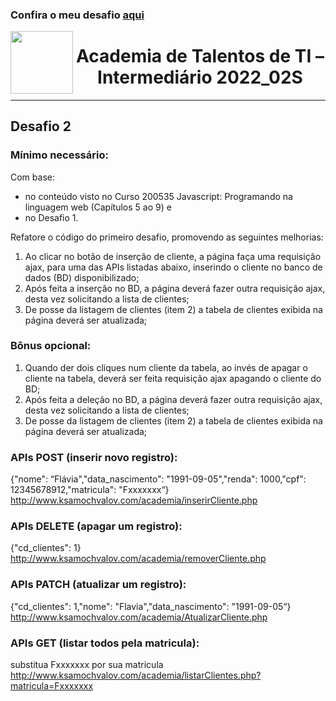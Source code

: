 ### Confira o meu desafio [aqui](https://jbsakuraba-academia-desafio2.netlify.app/)

<img align="left" width="100" height="100" src="https://user-images.githubusercontent.com/116609254/210120701-cc849e4b-06a4-40f6-90c3-dba7f864480e.png">

# <h1 align="center">Academia de Talentos de TI – Intermediário 2022_02S</h1>
---
## Desafio 2
### Mínimo necessário:
Com base:
* no conteúdo visto no Curso 200535 Javascript: Programando na linguagem web (Capítulos 5 ao 9) e
* no Desafio 1.

Refatore o código do primeiro desafio, promovendo as seguintes melhorias:
1. Ao clicar no botão de inserção de cliente, a página faça uma requisição ajax, para uma das APIs listadas abaixo, inserindo o cliente no banco de dados (BD) disponibilizado;
2. Após feita a inserção no BD, a página deverá fazer outra requisição ajax, desta vez solicitando a lista de clientes;
3. De posse da listagem de clientes (item 2) a tabela de clientes exibida na página deverá ser atualizada;
### Bônus opcional:
1. Quando der dois cliques num cliente da tabela, ao invés de apagar o cliente na tabela, deverá ser feita requisição ajax apagando o cliente do BD;
2. Após feita a deleção no BD, a página deverá fazer outra requisição ajax, desta vez solicitando a lista de clientes;
3. De posse da listagem de clientes (item 2) a tabela de clientes exibida na página deverá ser atualizada;

### APIs POST (inserir novo registro):
{"nome": “Flávia","data_nascimento": "1991-09-05","renda": 1000,"cpf": 12345678912,"matricula": "Fxxxxxxx“}  
http://www.ksamochvalov.com/academia/inserirCliente.php  

### APIs DELETE (apagar um registro):
{"cd_clientes": 1}  
http://www.ksamochvalov.com/academia/removerCliente.php  

### APIs PATCH (atualizar um registro):
{"cd_clientes": 1,"nome": "Flavia","data_nascimento": "1991-09-05“}  
http://www.ksamochvalov.com/academia/AtualizarCliente.php  

### APIs GET (listar todos pela matricula):
substitua Fxxxxxxx por sua matricula  
http://www.ksamochvalov.com/academia/listarClientes.php?matricula=Fxxxxxxx  


